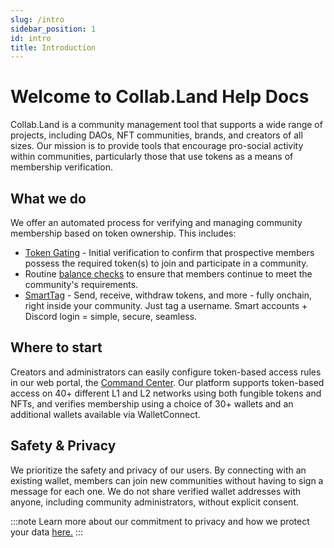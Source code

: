 ```yaml
---
slug: /intro
sidebar_position: 1
id: intro
title: Introduction
---
```


# Welcome to Collab.Land Help Docs

Collab.Land is a community management tool that supports a wide range of projects, including DAOs, NFT communities, brands, and creators of all sizes. Our mission is to provide tools that encourage pro-social activity within communities, particularly those that use tokens as a means of membership verification.

## What we do

We offer an automated process for verifying and managing community membership based on token ownership. This includes:
- [Token Gating](./key-features/token-gate-communities) - Initial verification to confirm that prospective members possess the required token(s) to join and participate in a community.
- Routine [balance checks](./command-center/bot-config/balance-check) to ensure that members continue to meet the community's requirements.
- [SmartTag](./key-features/smart-tag) - Send, receive, withdraw tokens, and more - fully onchain, right inside your community. Just tag a username. Smart accounts + Discord login = simple, secure, seamless.

## Where to start

Creators and administrators can easily configure token-based access rules in our web portal, the [Command Center](https://cc.collab.land/login). Our platform supports token-based access on 40+ different L1 and L2 networks using both fungible tokens and NFTs, and verifies membership using a choice of 30+ wallets and an additional wallets available via WalletConnect.

## Safety & Privacy

We prioritize the safety and privacy of our users. By connecting with an existing wallet, members can join new communities without having to sign a message for each one. We do not share verified wallet addresses with anyone, including community administrators, without explicit consent.

:::note
Learn more about our commitment to privacy and how we protect your data [here.](https://medium.com/collab-land/collab-land-privacy-08812be030a4)
:::
